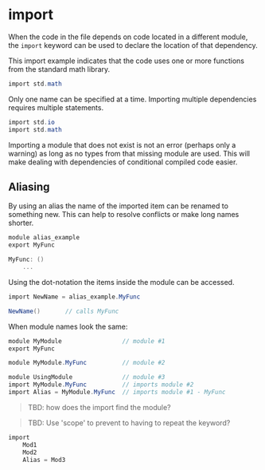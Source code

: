 # import

When the code in the file depends on code located in a different module, the `import` keyword can be used to declare the location of that dependency.

This import example indicates that the code uses one or more functions from the standard math library.

```C#
import std.math
```

Only one name can be specified at a time. Importing multiple dependencies requires multiple statements.

```C#
import std.io
import std.math
```

Importing a module that does not exist is not an error (perhaps only a warning) as long as no types from that missing module are used. This will make dealing with dependencies of conditional compiled code easier.

## Aliasing

By using an alias the name of the imported item can be renamed to something new. This can help to resolve conflicts or make long names shorter.

```C#
module alias_example
export MyFunc

MyFunc: ()
    ...
```

Using the dot-notation the items inside the module can be accessed.

```C#
import NewName = alias_example.MyFunc

NewName()       // calls MyFunc
```

When module names look the same:

```C#
module MyModule                 // module #1
export MyFunc

module MyModule.MyFunc          // module #2

module UsingModule              // module #3
import MyModule.MyFunc          // imports module #2
import Alias = MyModule.MyFunc  // imports module #1 - MyFunc
```

> TBD: how does the import find the module?

> TBD: Use 'scope' to prevent to having to repeat the keyword?

```csharp
import
    Mod1
    Mod2
    Alias = Mod3
```
